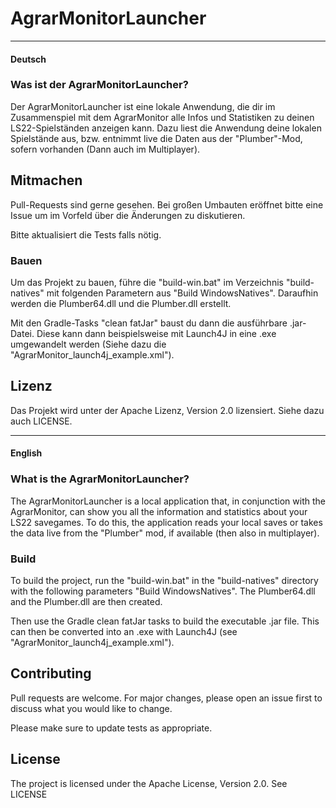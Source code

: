 # AgrarMonitorLauncher

---

#### Deutsch

### Was ist der AgrarMonitorLauncher?
Der AgrarMonitorLauncher ist eine lokale Anwendung, die dir im Zusammenspiel mit dem AgrarMonitor alle Infos und Statistiken zu deinen LS22-Spielständen anzeigen kann. Dazu liest die Anwendung deine lokalen Spielstände aus, bzw. entnimmt live die Daten aus der "Plumber"-Mod, sofern vorhanden (Dann auch im Multiplayer).

## Mitmachen
Pull-Requests sind gerne gesehen. Bei großen Umbauten eröffnet bitte eine Issue um im Vorfeld über die Änderungen zu diskutieren.

Bitte aktualisiert die Tests falls nötig.

### Bauen

Um das Projekt zu bauen, führe die "build-win.bat" im Verzeichnis "build-natives" mit folgenden Parametern aus "Build WindowsNatives". Daraufhin werden die Plumber64.dll und die Plumber.dll erstellt.

Mit den Gradle-Tasks "clean fatJar" baust du dann die ausführbare .jar-Datei. Diese kann dann beispielsweise mit Launch4J in eine .exe umgewandelt werden (Siehe dazu die "AgrarMonitor_launch4j_example.xml").

## Lizenz
Das Projekt wird unter der Apache Lizenz, Version 2.0 lizensiert. Siehe dazu auch LICENSE.

---

#### English

### What is the AgrarMonitorLauncher?
The AgrarMonitorLauncher is a local application that, in conjunction with the AgrarMonitor, can show you all the information and statistics about your LS22 savegames. To do this, the application reads your local saves or takes the data live from the "Plumber" mod, if available (then also in multiplayer).

### Build
To build the project, run the "build-win.bat" in the "build-natives" directory with the following parameters "Build WindowsNatives". The Plumber64.dll and the Plumber.dll are then created.

Then use the Gradle clean fatJar tasks to build the executable .jar file. This can then be converted into an .exe with Launch4J (see "AgrarMonitor_launch4j_example.xml").

## Contributing
Pull requests are welcome. For major changes, please open an issue first to discuss what you would like to change.

Please make sure to update tests as appropriate.

## License
The project is licensed under the Apache License, Version 2.0. See LICENSE